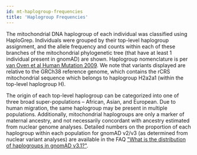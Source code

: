 ```yaml
---
id: mt-haplogroup-frequencies
title: 'Haplogroup Frequencies'
---
```


The mitochondrial DNA haplogroup of each individual was classified using HaploGrep. Individuals were grouped by their top-level haplogroup assignment, and the allele frequency and counts within each of these branches of the mitochondrial phylogenetic tree (that have at least 1 individual present in gnomAD) are shown. Haplogroup nomenclature is per [van Oven et al Human Mutation 2009](https://onlinelibrary.wiley.com/doi/abs/10.1002/humu.20921).  We note that variants displayed are relative to the GRCh38 reference genome, which contains the rCRS mitochondrial sequence which belongs to haplogroup H2a2a1 (within the top-level haplogroup H).

The origin of each top-level haplogroup can be categorized into one of three broad super-populations – African, Asian, and European. Due to human migration, the same haplogroup may be present in multiple populations. Additionally, mitochondrial haplogroups are only a marker of maternal ancestry, and not necessarily concordant with ancestry estimated from nuclear genome analyses. Detailed numbers on the proportion of each haplogroup within each population for gnomAD v2/v3 (as determined from nuclear variant analyses) are available in the FAQ ["What is the distribution of haplogroups in gnomAD v3.1?"](https://gnomad.broadinstitute.org/help/what-is-the-distribution-of-haplogroups-in-gnomad-v3-1).
